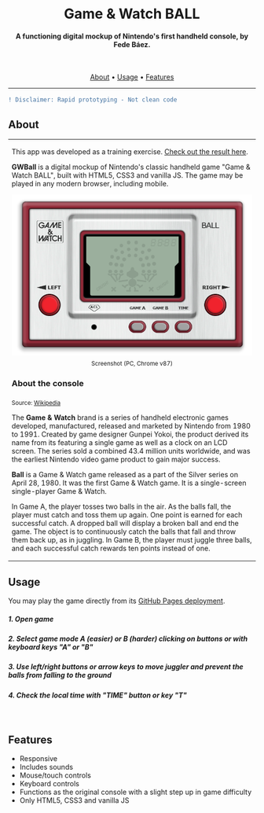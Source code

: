 <h1 align="center">
  <br>Game & Watch BALL
</h1>

<h4 align="center">A functioning digital mockup of Nintendo's first handheld console, by Fede Báez.</h4>

<br>
<p align="center">
  <a href="#about">About</a> •
  <a href="#usage">Usage</a> •
  <a href="#features">Features</a>
</p>

---

```diff
! Disclaimer: Rapid prototyping - Not clean code
```

## About

<table>
<tr>
<td>

This app was developed as a training exercise. <a href="https://fbgoode.github.io/GWBall">Check out the result here</a>.

**GWBall** is a digital mockup of Nintendo's classic handheld game "Game & Watch BALL", built with HTML5, CSS3 and vanilla JS.
The game may be played in any modern browser, including mobile.

<p align="center">
<img src="img/screenshot.png" width=600><br>
<sub>Screenshot (PC, Chrome v87)</sub>
</p>

<h3>About the console</h3>
<p>
<sub>Source: <a href="https://en.wikipedia.org/wiki/Game_%26_Watch">Wikipedia</a></sub>
</p>

The **Game & Watch** brand is a series of handheld electronic games developed, manufactured, released and marketed by Nintendo from 1980 to 1991. Created by game designer Gunpei Yokoi, the product derived its name from its featuring a single game as well as a clock on an LCD screen. The series sold a combined 43.4 million units worldwide, and was the earliest Nintendo video game product to gain major success.

**Ball** is a Game & Watch game released as a part of the Silver series on April 28, 1980. It was the first Game & Watch game. It is a single-screen single-player Game & Watch.

In Game A, the player tosses two balls in the air. As the balls fall, the player must catch and toss them up again. One point is earned for each successful catch. A dropped ball will display a broken ball and end the game. The object is to continuously catch the balls that fall and throw them back up, as in juggling. In Game B, the player must juggle three balls, and each successful catch rewards ten points instead of one.

</td>
</tr>
</table>

## Usage

You may play the game directly from its <a href="https://fbgoode.github.io/GWBall">GitHub Pages deployment</a>.

##### 1. Open game

##### 2. Select game mode A (easier) or B (harder) clicking on buttons or with keyboard keys "A" or "B"

##### 3. Use left/right buttons or arrow keys to move juggler and prevent the balls from falling to the ground

##### 4. Check the local time with "TIME" button or key "T"
<br>

## Features

* Responsive
* Includes sounds
* Mouse/touch controls
* Keyboard controls
* Functions as the original console with a slight step up in game difficulty
* Only HTML5, CSS3 and vanilla JS
